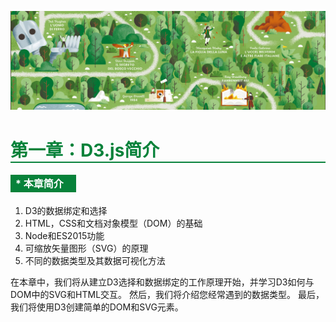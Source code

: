 ![PNG](/asset/img/banner1.png)

<h1 style='border-bottom:2px solid #07823A;color:#07823A;'>第一章：D3.js简介</h1>

#### <label style='background:#07823A;color:#fff;font-size:16px;display:inline-block;line-height:22px;padding:3px 20px 3px 8px;'>* 本章简介</label>
1. D3的数据绑定和选择
2. HTML，CSS和文档对象模型（DOM）的基础
3. Node和ES2015功能
4. 可缩放矢量图形（SVG）的原理
5. 不同的数据类型及其数据可视化方法


在本章中，我们将从建立D3选择和数据绑定的工作原理开始，并学习D3如何与DOM中的SVG和HTML交互。 然后，我们将介绍您经常遇到的数据类型。 最后，我们将使用D3创建简单的DOM和SVG元素。
